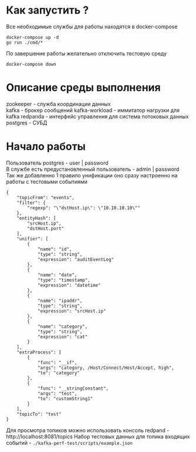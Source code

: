# Как запустить ?

Все необходимые службы для работы находятся в docker-compose

```
docker-compose up -d
go run ./cmd/*
```

По завершение работы желательно отключить тестовую среду 
```
docker-compose down
```

# Описание среды выполнения

zookeeper - служба координации данных  
kafka - брокер сообщений
kafka-workload - иммитатор нагрузки для kafka
redpanda - интерфейс управления для система потоковых данных
postgres - СУБД

# Начало работы

Пользователь postgres - user | password  
В службе есть предустановленный пользователь - admin | password  
Так же добавленно 1 правило унификации оно сразу настроенно на работы с тестовыми событиями

```
{
    "topicFrom": "events",
    "filter": {
        "regexp": "\"dstHost.ip\": \"10.10.10.10\""
    },
    "entityHash": [
        "srcHost.ip",
        "dstHost.port"
    ],
    "unifier": [
        {
            "name": "id",
            "type": "string",
            "expression": "auditEventLog"
        },
        {
            "name": "date",
            "type": "timestamp",
            "expression": "datetime"
        },
        {
            "name": "ipaddr",
            "type": "string",
            "expression": "srcHost.ip"
        },
        {
            "name": "category",
            "type": "string",
            "expression": "cat"
        }
    ],
    "extraProcess": [
        {
            "func": "__if",
            "args": "category, /Host/Connect/Host/Accept, high",
            "to": "category"
        },
        {
            "func": "__stringConstant",
            "args": "test",
            "to": "customString1"
        }
    ],
    "topicTo": "test"
}
```

Для просмотра топиков можно использовать консоль redpand - http://localhost:8081/topics
Набор тестовых данных для топика входящих событий - `./kafka-perf-test/scripts/example.json`
